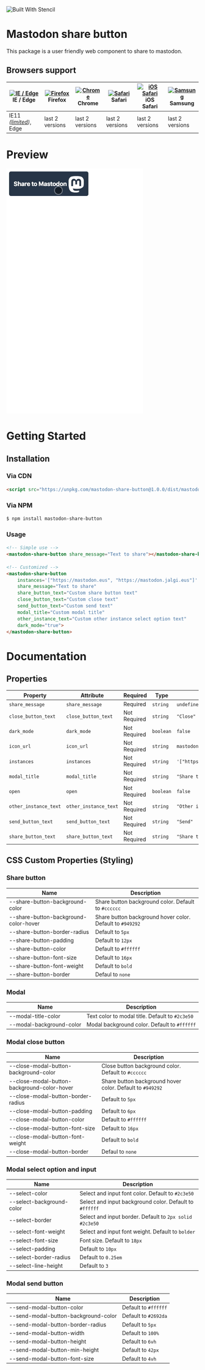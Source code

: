 ![Built With Stencil](https://img.shields.io/badge/-Built%20With%20Stencil-16161d.svg?logo=data%3Aimage%2Fsvg%2Bxml%3Bbase64%2CPD94bWwgdmVyc2lvbj0iMS4wIiBlbmNvZGluZz0idXRmLTgiPz4KPCEtLSBHZW5lcmF0b3I6IEFkb2JlIElsbHVzdHJhdG9yIDE5LjIuMSwgU1ZHIEV4cG9ydCBQbHVnLUluIC4gU1ZHIFZlcnNpb246IDYuMDAgQnVpbGQgMCkgIC0tPgo8c3ZnIHZlcnNpb249IjEuMSIgaWQ9IkxheWVyXzEiIHhtbG5zPSJodHRwOi8vd3d3LnczLm9yZy8yMDAwL3N2ZyIgeG1sbnM6eGxpbms9Imh0dHA6Ly93d3cudzMub3JnLzE5OTkveGxpbmsiIHg9IjBweCIgeT0iMHB4IgoJIHZpZXdCb3g9IjAgMCA1MTIgNTEyIiBzdHlsZT0iZW5hYmxlLWJhY2tncm91bmQ6bmV3IDAgMCA1MTIgNTEyOyIgeG1sOnNwYWNlPSJwcmVzZXJ2ZSI%2BCjxzdHlsZSB0eXBlPSJ0ZXh0L2NzcyI%2BCgkuc3Qwe2ZpbGw6I0ZGRkZGRjt9Cjwvc3R5bGU%2BCjxwYXRoIGNsYXNzPSJzdDAiIGQ9Ik00MjQuNywzNzMuOWMwLDM3LjYtNTUuMSw2OC42LTkyLjcsNjguNkgxODAuNGMtMzcuOSwwLTkyLjctMzAuNy05Mi43LTY4LjZ2LTMuNmgzMzYuOVYzNzMuOXoiLz4KPHBhdGggY2xhc3M9InN0MCIgZD0iTTQyNC43LDI5Mi4xSDE4MC40Yy0zNy42LDAtOTIuNy0zMS05Mi43LTY4LjZ2LTMuNkgzMzJjMzcuNiwwLDkyLjcsMzEsOTIuNyw2OC42VjI5Mi4xeiIvPgo8cGF0aCBjbGFzcz0ic3QwIiBkPSJNNDI0LjcsMTQxLjdIODcuN3YtMy42YzAtMzcuNiw1NC44LTY4LjYsOTIuNy02OC42SDMzMmMzNy45LDAsOTIuNywzMC43LDkyLjcsNjguNlYxNDEuN3oiLz4KPC9zdmc%2BCg%3D%3D&colorA=16161d&style=flat-square)

# Mastodon share button

This package is a user friendly web component to share to mastodon.

## Browsers support

| [<img src="https://raw.githubusercontent.com/alrra/browser-logos/master/src/edge/edge_48x48.png" alt="IE / Edge" width="24px" height="24px" />](http://godban.github.io/browsers-support-badges/)</br>IE / Edge | [<img src="https://raw.githubusercontent.com/alrra/browser-logos/master/src/firefox/firefox_48x48.png" alt="Firefox" width="24px" height="24px" />](http://godban.github.io/browsers-support-badges/)</br>Firefox | [<img src="https://raw.githubusercontent.com/alrra/browser-logos/master/src/chrome/chrome_48x48.png" alt="Chrome" width="24px" height="24px" />](http://godban.github.io/browsers-support-badges/)</br>Chrome | [<img src="https://raw.githubusercontent.com/alrra/browser-logos/master/src/safari/safari_48x48.png" alt="Safari" width="24px" height="24px" />](http://godban.github.io/browsers-support-badges/)</br>Safari | [<img src="https://raw.githubusercontent.com/alrra/browser-logos/master/src/safari-ios/safari-ios_48x48.png" alt="iOS Safari" width="24px" height="24px" />](http://godban.github.io/browsers-support-badges/)</br>iOS Safari | [<img src="https://raw.githubusercontent.com/alrra/browser-logos/master/src/samsung-internet/samsung-internet_48x48.png" alt="Samsung" width="24px" height="24px" />](http://godban.github.io/browsers-support-badges/)</br>Samsung |
| --------- | --------- | --------- | --------- | --------- | --------- |
| IE11 *([limited](docs/ie.md))*, Edge| last 2 versions| last 2 versions| last 2 versions| last 2 versions| last 2 versions

# Preview

![](preview.gif)

# Getting Started
## Installation
### Via CDN
```html
<script src="https://unpkg.com/mastodon-share-button@1.0.0/dist/mastodon-share/mastodon-share.js"></script>
```
### Via NPM
```bash
$ npm install mastodon-share-button 
```
### Usage

```html
<!-- Simple use -->
<mastodon-share-button share_message="Text to share"></mastodon-share-button>

<!-- Customized -->
<mastodon-share-button
    instances='["https://mastodon.eus", "https://mastodon.jalgi.eus"]'
    share_message="Text to share"
    share_button_text="Custom share button text"
    close_button_text="Custom close text"
    send_button_text="Custom send text"
    modal_title="Custom modal title"
    other_instance_text="Custom other instance select option text"
    dark_mode="true">
</mastodon-share-button>
```

# Documentation
## Properties

| Property              | Attribute             | Required     | Type      | Default                                      |
| --------------------- | --------------------- | -----------  | --------- | -------------------------------------------- |
| `share_message`       | `share_message`       | Required     | `string`  | `undefined`                                  |
| `close_button_text`   | `close_button_text`   | Not Required | `string`  | `"Close"`                                    |
| `dark_mode`           | `dark_mode`           | Not Required | `boolean` | `false`                                      |
| `icon_url`            | `icon_url`            | Not Required | `string`  | `mastodon oficial logo`                      |
| `instances`           | `instances`           | Not Required | `string`  | `'["https://mastodon.social"]'`              |
| `modal_title`         | `modal_title`         | Not Required | `string`  | `"Share to Mastodon"`                        |
| `open`                | `open`                | Not Required | `boolean` | `false`                                      |
| `other_instance_text` | `other_instance_text` | Not Required | `string`  | `"Other instance"`                           |
| `send_button_text`    | `send_button_text`    | Not Required | `string`  | `"Send"`                                     |
| `share_button_text`   | `share_button_text`   | Not Required | `string`  | `"Share to Mastodon"`                        |

## CSS Custom Properties (Styling)
### Share button
| Name                                  | Description
| -------------------------------       | --------------------------------------------------------------------|
| --share-button-background-color       | Share button background color. Default to `#cccccc`                 |
| --share-button-background-color-hover | Share button background hover color. Default to `#949292`           |
| --share-button-border-radius          | Default to `5px`                                                    |
| --share-button-padding                | Default to `12px`                                                   |
| --share-button-color                  | Default to `#ffffff`                                                |
| --share-button-font-size              | Default to `16px`                                                   |
| --share-button-font-weight            | Default to `bold`                                                   |
| --share-button-border                 | Defaul to `none`                                                    |

### Modal
| Name                                          | Description
| -------------------------- | -----------------------------------------------------|
| --modal-title-color        | Text color to modal title. Default to `#2c3e50`      |
| --modal-background-color   | Modal background color. Default to `#ffffff`         |


### Modal close button
| Name                                          | Description
| -------------------------------               | --------------------------------------------------------------------|
| --close-modal-button-background-color         | Close button background color. Default to `#cccccc`                 |
| --close-modal-button-background-color-hover   | Share button background hover color. Default to `#949292`           |
| --close-modal-button-border-radius            | Default to `5px`                                                    |
| --close-modal-button-padding                  | Default to `6px`                                                   |
| --close-modal-button-color                    | Default to `#ffffff`                                                |
| --close-modal-button-font-size                | Default to `16px`                                                   |
| --close-modal-button-font-weight              | Default to `bold`                                                   |
| --close-modal-button-border                   | Defaul to `none`                                                    |

### Modal select option and input
| Name                                          | Description
| -------------------------- | -----------------------------------------------------    |
| --select-color             | Select and input font color. Default to `#2c3e50`        |
| --select-background-color  | Select and input background color. Default to `#ffffff`  |
| --select-border            | Select and input border. Default to `2px solid #2c3e50`  |
| --select-font-weight       | Select and input font weight. Default to `bolder`        |
| --select-font-size         | Font size. Default to `18px`                             |
| --select-padding           | Default to `10px`                                        |
| --select-border-radius     | Default to `0.25em`                                      |
| --select-line-height       | Default to `3`                                           |

### Modal send button
| Name                                          | Description
| ------------------------------------ | -------------------------------    |
| --send-modal-button-color            | Default to `#ffffff`               |
| --send-modal-button-background-color | Default to `#2692da`               |
| --send-modal-button-border-radius    | Default to `5px`                   |
| --send-modal-button-width            | Default to `100%`                  |
| --send-modal-button-height           | Default to `6vh`                   |
| --send-modal-button-min-height       | Default to `42px`                  |
| --send-modal-button-font-size        | Default to `4vh`                   |
